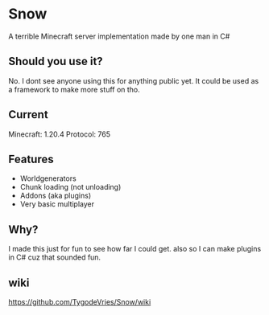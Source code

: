 # Snow
A terrible Minecraft server implementation made by one man in C#

## Should you use it?

No. I dont see anyone using this for anything public yet. It could be used as a framework to make more stuff on tho.

## Current 
Minecraft: 1.20.4
Protocol: 765

## Features
- Worldgenerators
- Chunk loading (not unloading)
- Addons (aka plugins)
- Very basic multiplayer


## Why?
I made this just for fun to see how far I could get. also so I can make plugins in C# cuz that sounded fun.

## wiki
https://github.com/TygodeVries/Snow/wiki
